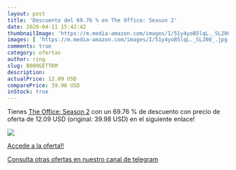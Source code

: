 ```yaml
---
layout: post
title: 'Descuento del 69.76 % en The Office: Season 2'
date: 2020-04-11 15:42:42
thumbnailImage: 'https://m.media-amazon.com/images/I/51y4yoB5lqL._SL200_.jpg'
images: [ 'https://m.media-amazon.com/images/I/51y4yoB5lqL._SL200_.jpg' ]
comments: true
category: ofertas
author: ring
slug: B000GETTKM
description:
actualPrice: 12.09 USD
comparePrice: 39.98 USD
inStock: true
---
```


Tienes [The Office: Season 2](https://www.amazon.com/dp/B000GETTKM/?tag=redken08-20) con un 69.76 % de descuento con precio de oferta de 12.09 USD (original: 39.98 USD) en el siguiente enlace!

[![](https://m.media-amazon.com/images/I/51y4yoB5lqL._SL200_.jpg)](https://www.amazon.com/dp/B000GETTKM/?tag=redken08-20)

[Accede a la oferta!!](https://www.amazon.com/dp/B000GETTKM/?tag=redken08-20)

[Consulta otras ofertas en nuestro canal de telegram](https://t.me/s/ofertas25)
